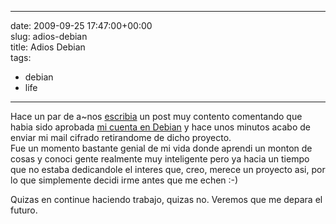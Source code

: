 
---
date: 2009-09-25 17:47:00+00:00  
slug: adios-debian  
title: Adios Debian  
tags:  
- debian  
- life  

---
  
Hace un par de a~nos [escribia](_posts/2009-09-25-todo-list-before-2012.markdown) un post muy contento comentando que habia sido aprobada [mi cuenta en Debian](https://nm.debian.org/public/person/mauro) y hace unos minutos acabo de enviar mi mail cifrado retirandome de dicho proyecto.  
Fue un momento bastante genial de mi vida donde aprendi un monton de cosas y conoci gente realmente muy inteligente pero ya hacia un tiempo que no estaba dedicandole el interes que, creo, merece un proyecto asi, por lo que simplemente decidi irme antes que me echen :-)
  
Quizas en continue haciendo trabajo, quizas no. Veremos que me depara el futuro.

